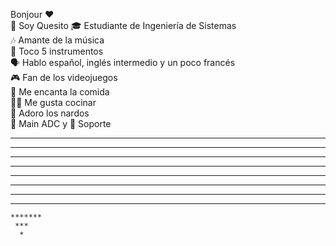 Bonjour ❤️              
🧀 Soy Quesito 
🎓 Estudiante de Ingeniería de Sistemas  
🎶 Amante de la música  
🎸 Toco 5 instrumentos  
🗣️ Hablo español, inglés intermedio y un poco francés  
🎮 Fan de los videojuegos  
🍔 Me encanta la comida  
👨‍🍳 Me gusta cocinar  
🌼 Adoro los nardos  
🏹 Main ADC y 🤝 Soporte  
   ***     ***
 *******  *******
*******************
*******************
*******************
 *****************
  ***************
   ***********
    *******
     ***
      *

